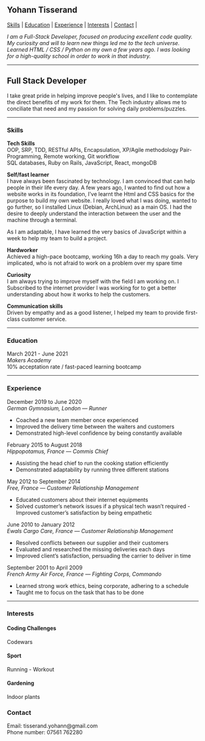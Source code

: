 ## Yohann Tisserand

[Skills](#skills) | [Education](#education) | [Experience](#experience) | [Interests](#interests) | [Contact](#contact) |


<i>I am a Full-Stack Developer, focused on producing excellent code quality. My curiosity and will to learn new things led me to the tech universe. Learned HTML / CSS / Python on my own a few years ago. I was looking for a high-quality school in order to work in that industry.</i>
***

<h2>Full Stack Developer</h2>

I take great pride in helping improve people's lives, and I like to contemplate the direct benefits of my work for them. The Tech industry allows me to conciliate that need and my passion for solving daily problems/puzzles.

***

<h3><a name="skills">Skills</h3>

**Tech Skills**</br>
OOP, SRP, TDD, RESTful APIs, Encapsulation, XP/Agile methodology Pair-Programming, Remote working, Git workflow<br>
SQL databases, Ruby on Rails, JavaScript, React, mongoDB

**Self/fast learner**</br>
I have always been fascinated by technology. I am convinced that can help people in their life every day. A few years ago, I wanted to find out how a website works in its foundation, I've learnt the Html and CSS basics for the purpose to build my own website. I really loved what I was doing, wanted to go further, so I installed Linux (Debian, ArchLinux) as a main OS. I had the desire to deeply understand the interaction between the user and the machine through a terminal.

As I am adaptable, I have learned the very basics of JavaScript within a week to help my team to build a project.


**Hardworker**</br>
Achieved a high-pace bootcamp, working 16h a day to reach my goals. Very implicated, who is not afraid to work on a problem over my spare time

**Curiosity**</br>
I am always trying to improve myself with the field I am working on.
I Subscribed to the internet provider I was working for to get a better understanding about how it works to help the customers.

**Communication skills**</br>
Driven by empathy and as a good listener, I helped my team to provide first-class customer service.

***

<h3><a name="education">Education</h3>

March 2021 - June 2021</br>
*Makers Academy*</br>
10% acceptation rate / fast-paced learning bootcamp

***

<h3><a name="experience">Experience</h3>

December 2019 to June 2020</br>
*German Gymnasium, London — Runner*</br>
- Coached a new team member once experienced
- Improved the delivery time between the waiters and customers
- Demonstrated high-level confidence by being constantly available

February 2015 to August 2018</br>
*Hippopotamus, France — Commis Chief*</br>
- Assisting the head chief to run the cooking station efficiently 
- Demonstrated adaptability by running three different stations

May 2012 to September 2014</br>
*Free, France — Customer Relationship Management*</br>
- Educated customers about their internet equipments
- Solved customer’s network issues if a physical tech wasn’t required - Improved customer’s satisfaction by being empathetic

June 2010 to January 2012</br>
*Ewals Cargo Care, France — Customer Relationship Management*</br>
- Resolved conflicts between our supplier and their customers
- Evaluated and researched the missing deliveries each days
- Improved client’s satisfaction, persuading the carrier to deliver in time

September 2001 to April 2009</br>
*French Army Air Force, France — Fighting Corps, Commando*</br>
- Learned strong work ethics, being corporate, adhering to a schedule
- Taught me to focus on the task that has to be done

***

<h3><a name="interests">Interests</h3>
  
<h4>Coding Challenges</h4>
Codewars

<h4>Sport</h4>
Running - Workout
  
<h4>Gardening</h4>
Indoor plants
  
<h3><a name="contact">Contact</h3>
Email: tisserand.yohann@gmail.com<br>
Phone number: 07561 762280<br>
